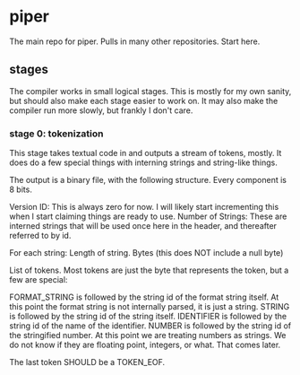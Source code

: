 # piper
The main repo for piper. Pulls in many other repositories. Start here.

## stages

The compiler works in small logical stages. This is mostly for my own sanity, but should also make each stage easier to work on. It may also make the compiler run more slowly, but frankly I don't care.

### stage 0: tokenization

This stage takes textual code in and outputs a stream of tokens, mostly. It does do a few special things with interning strings and string-like things.

The output is a binary file, with the following structure. Every component is 8 bits.

Version ID: This is always zero for now. I will likely start incrementing this when I start claiming things are ready to use.
Number of Strings: These are interned strings that will be used once here in the header, and thereafter referred to by id.

For each string:
Length of string.
Bytes (this does NOT include a null byte)

List of tokens. Most tokens are just the byte that represents the token, but a few are special:

FORMAT_STRING is followed by the string id of the format string itself. At this point the format string is not internally parsed, it is just a string.
STRING is followed by the string id of the string itself.
IDENTIFIER is followed by the string id of the name of the identifier.
NUMBER is followed by the string id of the stringified number. At this point we are treating numbers as strings. We do not know if they are floating point, integers, or what. That comes later.

The last token SHOULD be a TOKEN_EOF.
